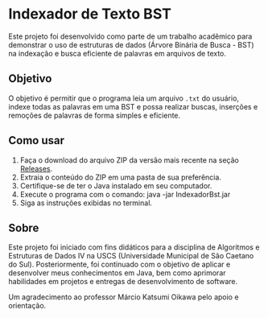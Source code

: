 # Indexador de Texto BST

Este projeto foi desenvolvido como parte de um trabalho acadêmico para demonstrar o uso de estruturas de dados (Árvore Binária de Busca - BST) na indexação e busca eficiente de palavras em arquivos de texto.

## Objetivo

O objetivo é permitir que o programa leia um arquivo `.txt` do usuário, indexe todas as palavras em uma BST e possa realizar buscas, inserções e remoções de palavras de forma simples e eficiente.

## Como usar

1. Faça o download do arquivo ZIP da versão mais recente na seção [Releases](../../releases).
2. Extraia o conteúdo do ZIP em uma pasta de sua preferência.
3. Certifique-se de ter o Java instalado em seu computador.
4. Execute o programa com o comando:
    java -jar IndexadorBst.jar
5. Siga as instruções exibidas no terminal.


## Sobre

Este projeto foi iniciado com fins didáticos para a disciplina de Algoritmos e Estruturas de Dados IV na USCS (Universidade Municipal de São Caetano do Sul). Posteriormente, foi continuado com o objetivo de aplicar e desenvolver meus conhecimentos em Java, bem como aprimorar habilidades em projetos e entregas de desenvolvimento de software.

Um agradecimento ao professor Márcio Katsumi Oikawa pelo apoio e orientação.